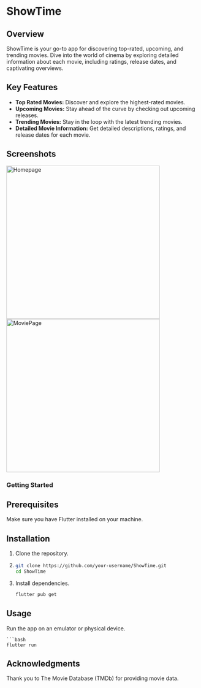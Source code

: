 # ShowTime

## Overview

ShowTime is your go-to app for discovering top-rated, upcoming, and trending movies. Dive into the world of cinema by exploring detailed information about each movie, including ratings, release dates, and captivating overviews.

## Key Features
- **Top Rated Movies:** Discover and explore the highest-rated movies.
- **Upcoming Movies:** Stay ahead of the curve by checking out upcoming releases.
- **Trending Movies:** Stay in the loop with the latest trending movies.
- **Detailed Movie Information:** Get detailed descriptions, ratings, and release dates for each movie.

## Screenshots

<div>
<img src="https://github.com/amitsing8576/ShowTime/assets/134639939/d569f87f-c674-4475-8370-abf27135e875" alt="Homepage" width=400>
<img src="https://github.com/amitsing8576/ShowTime/assets/134639939/61c33d4c-397b-4037-b29f-bf29ccb27253" alt="MoviePage" width=400>
</div>

### Getting Started

## Prerequisites

Make sure you have Flutter installed on your machine.

## Installation

1. Clone the repository.
2. ```bash
   git clone https://github.com/your-username/ShowTime.git
   cd ShowTime   
3. Install dependencies.
   ```bash
   flutter pub get

## Usage
Run the app on an emulator or physical device.

    ```bash
    flutter run
## Acknowledgments
Thank you to The Movie Database (TMDb) for providing movie data.
